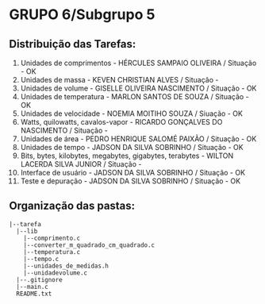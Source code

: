 # GRUPO 6/Subgrupo 5

## **Distribuição das Tarefas**:

1. Unidades de comprimentos - HÉRCULES SAMPAIO OLIVEIRA / Situação - OK
2. Unidades de massa - KEVEN CHRISTIAN ALVES / Situação - 
3. Unidades de volume - GISELLE OLIVEIRA NASCIMENTO / Situação - OK
4. Unidades de temperatura - MARLON SANTOS DE SOUZA / Situação - OK
5. Unidades de velocidade - NOEMIA MOITIHO SOUZA / Siuação - OK
6. Watts, quilowatts, cavalos-vapor - RICARDO GONÇALVES DO NASCIMENTO / Situação - 
7. Unidades de área - PEDRO HENRIQUE SALOMÉ PAIXÃO / Situação - OK
8. Unidades de tempo - JADSON DA SILVA SOBRINHO / Situação - OK
9. Bits, bytes, kilobytes, megabytes, gigabytes, terabytes - WILTON LACERDA SILVA JUNIOR / Situação - 
10. Interface de usuário - JADSON DA SILVA SOBRINHO / Situação - OK
11. Teste e depuração - JADSON DA SILVA SOBRINHO / Situação - OK


## **Organização das pastas:**
```
|--tarefa
  |--lib
    |--comprimento.c
    |--converter_m_quadrado_cm_quadrado.c
    |--temperatura.c
    |--tempo.c
    |--unidades_de_medidas.h
    |--unidadevolume.c
  |--.gitignore
  |--main.c
  README.txt
```


